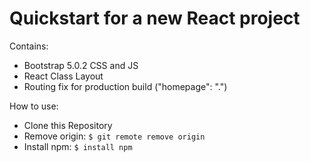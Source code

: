 # Quickstart for a new React project
Contains:
- Bootstrap 5.0.2 CSS and JS
- React Class Layout
- Routing fix for production build ("homepage": ".")
  
How to use:
- Clone this Repository
- Remove origin: `$ git remote remove origin`
- Install npm: `$ install npm`
